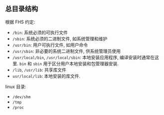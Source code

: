 ## 总目录结构

根据 FHS 约定:

- `/bin`: 系统必须的可执行文件
- `/sbin`: 系统必须的二进制文件, 如系统管理和维护
- `/usr/bin`: 用户可执行文件, 如用户命令
- `/usr/sbin`: 非必要的系统二进制文件, 供系统管理员使用 
- `/usr/local/bin`, `/usr/local/sbin`: 本地安装应用程序, 编译安装时通常在这里. `bin` 和 `sbin` 用于区分用户本地安装和包管理器安装.
- `/lib`, `/usr/lib`: 共享库文件
- `usr/local/lib`: 本地安装的库文件.


linux 目录:

- `/dev/shm`
- `/tmp`
- `/proc`